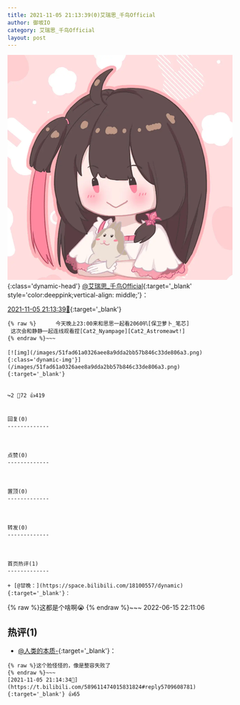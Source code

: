 ```yaml
---
title: 2021-11-05 21:13:39(0)艾瑞思_千鸟Official
author: 御坂IO
category: 艾瑞思_千鸟Official
layout: post
---
```


![img](/images/7e08840c56f251de28bdf766b647bd5fe9a5d50a.jpg){:class='dynamic-head'}
[@艾瑞思_千鸟Official](https://space.bilibili.com/1090010845/dynamic){:target='_blank' style='color:deeppink;vertical-align: middle;'}：

[2021-11-05 21:13:39🔗](https://t.bilibili.com/589611474015831824){:target='_blank'}

~~~
{% raw %}      今天晚上23:00来和思思一起看2060叭[保卫萝卜_笔芯]
 这次会和静静一起连线观看捏[Cat2_Nyampage][Cat2_Astromeawt!]
{% endraw %}~~~

[![img](/images/51fad61a0326aee8a9dda2bb57b846c33de806a3.png){:class='dynamic-img'}](/images/51fad61a0326aee8a9dda2bb57b846c33de806a3.png){:target='_blank'}


↪️2 💬72 👍419


回复(0)
-------------



点赞(0)
-------------



置顶(0)
-------------



转发(0)
-------------



首页热评(1)
-------------

+ [@甘晚：](https://space.bilibili.com/18100557/dynamic){:target='_blank'}：
~~~
{% raw %}这都是个啥啊😭
{% endraw %}~~~
2022-06-15 22:11:06


热评(1)
-------------

+ [@人类的本质-](https://space.bilibili.com/7825207/dynamic){:target='_blank'}：
~~~
{% raw %}这个脸怪怪的，像是整容失败了
{% endraw %}~~~
[2021-11-05 21:14:34🔗](https://t.bilibili.com/589611474015831824#reply5709608781){:target='_blank'} 👍65


